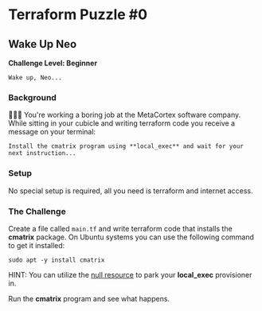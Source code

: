 # Terraform Puzzle #0
## Wake Up Neo
**Challenge Level: Beginner**

```
Wake up, Neo...
```

### Background
👨🏻‍💻 You're working a boring job at the MetaCortex software company. While sitting in your cubicle and writing terraform code you receive a message on your terminal:

```
Install the cmatrix program using **local_exec** and wait for your next instruction...
```

### Setup
No special setup is required, all you need is terraform and internet access.

### The Challenge
Create a file called `main.tf` and write terraform code that installs the **cmatrix** package. On Ubuntu systems you can use the following command to get it installed:

```
sudo apt -y install cmatrix
```

HINT: You can utilize the [null resource](https://www.terraform.io/docs/provisioners/null_resource.html) to park your **local_exec** provisioner in.

Run the **cmatrix** program and see what happens.